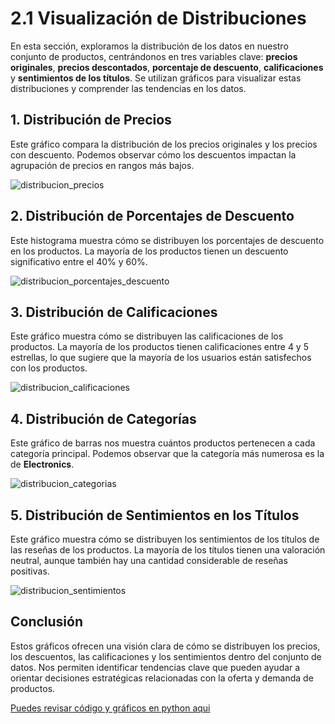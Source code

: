 
# 2.1 Visualización de Distribuciones

En esta sección, exploramos la distribución de los datos en nuestro conjunto de productos, centrándonos en tres variables clave: **precios originales**, **precios descontados**, **porcentaje de descuento**, **calificaciones** y **sentimientos de los títulos**. Se utilizan gráficos para visualizar estas distribuciones y comprender las tendencias en los datos.

## 1. Distribución de Precios

Este gráfico compara la distribución de los precios originales y los precios con descuento. Podemos observar cómo los descuentos impactan la agrupación de precios en rangos más bajos.

![distribucion_precios](https://github.com/user-attachments/assets/652fb104-e8df-45d2-b832-54340b3cb6e8)


## 2. Distribución de Porcentajes de Descuento

Este histograma muestra cómo se distribuyen los porcentajes de descuento en los productos. La mayoría de los productos tienen un descuento significativo entre el 40% y 60%.

![distribucion_porcentajes_descuento](https://github.com/user-attachments/assets/904f97df-d75d-4d54-a1dc-08e9024e2982)



## 3. Distribución de Calificaciones

Este gráfico muestra cómo se distribuyen las calificaciones de los productos. La mayoría de los productos tienen calificaciones entre 4 y 5 estrellas, lo que sugiere que la mayoría de los usuarios están satisfechos con los productos.

![distribucion_calificaciones](https://github.com/user-attachments/assets/cd4ccf3c-1737-4114-b45b-7c624abc2011)


## 4. Distribución de Categorías

Este gráfico de barras nos muestra cuántos productos pertenecen a cada categoría principal. Podemos observar que la categoría más numerosa es la de **Electronics**.

![distribucion_categorias](https://github.com/user-attachments/assets/80d1dc78-af60-4ea2-82bc-68fbbd6cf9db)


## 5. Distribución de Sentimientos en los Títulos

Este gráfico muestra cómo se distribuyen los sentimientos de los títulos de las reseñas de los productos. La mayoría de los títulos tienen una valoración neutral, aunque también hay una cantidad considerable de reseñas positivas.

![distribucion_sentimientos](https://github.com/user-attachments/assets/97f2aacc-a8d5-4fd0-8f9d-53f383fb9edc)


## Conclusión
Estos gráficos ofrecen una visión clara de cómo se distribuyen los precios, los descuentos, las calificaciones y los sentimientos dentro del conjunto de datos. Nos permiten identificar tendencias clave que pueden ayudar a orientar decisiones estratégicas relacionadas con la oferta y demanda de productos.


[Puedes revisar código y gráficos en python aqui](https://github.com/jesolav/Datalab_Amazon_Sales_Proyecto_3_Laboratoria/blob/5dec49bb9364c690c18e264945614c7d0188474b/EDA/2.1%20Distribuciones.ipynb)

